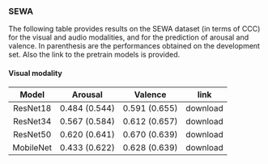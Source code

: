 ### SEWA

The following table provides results on the SEWA dataset (in terms of CCC) for the visual and audio modalities, and for the prediction of arousal and valence. In parenthesis are the performances obtained on the development set. Also the link to the pretrain models is provided.

#### Visual modality

| Model | Arousal | Valence | link |
| :---: | :---: | :---: | :---: |
| ResNet18  | 0.484 (0.544) | 0.591 (0.655) | download |
| ResNet34  | 0.567 (0.584) | 0.612 (0.657) | download |
| ResNet50  | 0.620 (0.641) | 0.670 (0.639) | download |
| MobileNet | 0.433 (0.622) | 0.628 (0.639) | download |
